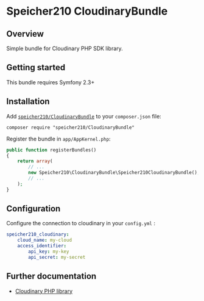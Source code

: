 Speicher210 CloudinaryBundle
==============================

Overview
--------

Simple bundle for Cloudinary PHP SDK library.

Getting started
--------

This bundle requires Symfony 2.3+

Installation
------------

Add [`speicher210/CloudinaryBundle`](https://packagist.org/packages/speicher210/CloudinaryBundle)
to your `composer.json` file:

    composer require "speicher210/CloudinaryBundle"

Register the bundle in `app/AppKernel.php`:

``` php
public function registerBundles()
{
    return array(
        // ...
        new Speicher210\CloudinaryBundle\Speicher210CloudinaryBundle(),
        // ...
    );
}
```

Configuration
-------------

Configure the connection to cloudinary in your `config.yml` :

``` yaml
speicher210_cloudinary:
    cloud_name: my-cloud
    access_identifier:
        api_key: my-key
        api_secret: my-secret
```

Further documentation
---------------------

- [Cloudinary PHP library](https://github.com/cloudinary/cloudinary_php)